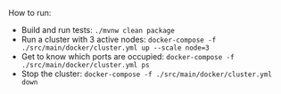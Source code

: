 How to run:

* Build and run tests: `./mvnw clean package`
* Run a cluster with 3 active nodes: `docker-compose -f ./src/main/docker/cluster.yml up --scale node=3`
* Get to know which ports are occupied: `docker-compose -f ./src/main/docker/cluster.yml ps`
* Stop the cluster: `docker-compose -f ./src/main/docker/cluster.yml down`
